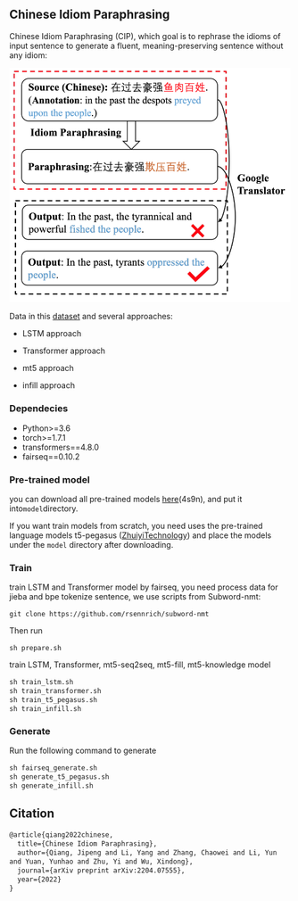 ## Chinese Idiom Paraphrasing

Chinese Idiom Paraphrasing (CIP), which goal is to rephrase the idioms of input sentence to generate a fluent, meaning-preserving sentence without any idiom:

![](image.png)

Data in this [dataset](./data) and several approaches: 

- LSTM approach

- Transformer approach

- mt5 approach

- infill approach

### Dependecies

- Python>=3.6
- torch>=1.7.1
- transformers==4.8.0
- fairseq==0.10.2

### Pre-trained model

you can download all pre-trained models [here](https://pan.baidu.com/s/1zYffBCf7zAFXNhBraJXqOw?pwd=4s9n)(4s9n), and put it into```model```directory.

If you want train models from scratch, you need uses the pre-trained language models t5-pegasus ([ZhuiyiTechnology](https://github.com/ZhuiyiTechnology/t5-pegasus)) and place the models under the ```model``` directory after downloading.

### Train

train LSTM and Transformer model by fairseq, you need process data for jieba and bpe tokenize sentence, we use scripts from Subword-nmt:

```shell
git clone https://github.com/rsennrich/subword-nmt
```

Then run
```shell
sh prepare.sh
```

train LSTM, Transformer, mt5-seq2seq, mt5-fill, mt5-knowledge model

```shell
sh train_lstm.sh
sh train_transformer.sh
sh train_t5_pegasus.sh
sh train_infill.sh
```

### Generate

Run the following command to generate
```shell
sh fairseq_generate.sh
sh generate_t5_pegasus.sh
sh generate_infill.sh
```

## Citation

```
@article{qiang2022chinese,
  title={Chinese Idiom Paraphrasing},
  author={Qiang, Jipeng and Li, Yang and Zhang, Chaowei and Li, Yun and Yuan, Yunhao and Zhu, Yi and Wu, Xindong},
  journal={arXiv preprint arXiv:2204.07555},
  year={2022}
}
```
